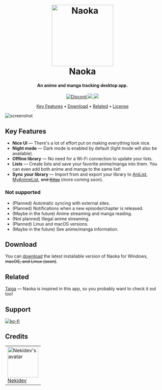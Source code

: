 <h1 align="center">
    <br>
    <a href="https://naoka.nyeki.dev"><img src="https://raw.githubusercontent.com/naoka-dev/Naoka/main/src/app/src-tauri/icons/512x512%402x.png" alt="Naoka" width="200"></a>
    <br>
    Naoka
    <br>
</h1>

<h4 align="center">An anime and manga tracking desktop app.</h4>

<p align="center">
    <a href="https://discord.gg/7UAxjtmmea">
        <img src="https://img.shields.io/discord/1186753146404474961"
            alt="Discord">
    </a>
    <a href="https://saythanks.io/to/Nekidev">
        <img src="https://img.shields.io/badge/SayThanks.io-%E2%98%BC-1EAEDB.svg">
    </a>
    <a href="https://ko-fi.com/Nekidev">
        <img src="https://img.shields.io/badge/$-donate-ff69b4.svg?maxAge=2592000&amp;style=flat">
    </a>
</p>

<p align="center">
    <a href="#key-features">Key Features</a> •
    <a href="#download">Download</a> •
    <a href="#related">Related</a> •
    <a href="#license">License</a>
</p>

![screenshot](https://raw.githubusercontent.com/naoka-dev/naoka/main/assets/screenshot-library.png)

## Key Features

- **Nice UI** — There's a lot of effort put on making everything look nice.
- **Night mode** — Dark mode is enabled by default (light mode will also be available).
- **Offline library** — No need for a Wi-Fi connection to update your lists.
- **Lists** — Create lists and save your favorite anime/manga into them. You can even add both anime and manga to the same list!
- **Sync your library** — Import from and export your library to [AniList](https://anilist.co), [MyAnimeList](https://myanimelist.net), ~~and [Kitsu](https://kitsu.io)~~ (more coming soon).

### Not supported

- (Planned) Automatic syncing with external sites.
- (Planned) Notifications when a new episode/chapter is released.
- (Maybe in the future) Anime streaming and manga reading.
- (Not planned) Illegal anime streaming.
- (Planned) Linux and macOS versions.
- (Maybe in the future) See anime/manga information.

## Download

You can [download](https://github.com/naoka-dev/Naoka/releases/) the latest installable version of Naoka for Windows, ~~macOS, and Linux (soon)~~.

## Related

[Taiga](https://taiga.moe/) — Naoka is inspired in this app, so you probably want to check it out too!

## Support

[![ko-fi](https://ko-fi.com/img/githubbutton_sm.svg)](https://ko-fi.com/nekidev)

## Credits

<table>
  <tr>
    <td style="align:center;">
      <a href="https://github.com/Nekidev">
        <img src="https://avatars.githubusercontent.com/u/84998222?s=256&v=4" height="100" width="100" alt="Nekidev's avatar" />
        <br>
        <span>Nekidev</span>
      </a>
    </td>
  </tr>
</table>
